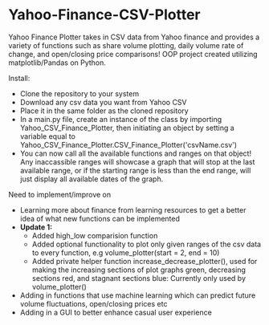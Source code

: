 # Yahoo-Finance-CSV-Plotter
Yahoo Finance Plotter takes in CSV data from Yahoo finance and provides a variety of functions such as share volume plotting, daily volume rate of change, and open/closing price comparisons! OOP project created utilizing matplotlib/Pandas on Python.

Install:
- Clone the repository to your system
- Download any csv data you want from Yahoo CSV
- Place it in the same folder as the cloned repository
- In a main.py file, create an instance of the class by importing Yahoo_CSV_Finance_Plotter, then initiating an object by setting a variable equal to Yahoo_CSV_Finance_Plotter.CSV_Finance_Plotter('csvName.csv')
- You can now call all the available functions and ranges on that object! Any inaccassible ranges will showcase a graph that will stop at the last available range, or if the starting range is less than the end range, will just display all available dates of the graph.

Need to implement/improve on
- Learning more about finance from learning resources to get a better idea of what new functions can be implemented
- **Update 1:**
  - Added high_low comparision function
  - Added optional functionality to plot only given ranges of the csv data to every function, e.g volume_plotter(start = 2, end = 10)
  - Added private helper function increase_decrease_plotter(), used for making the increasing sections of plot graphs green, decreasing sections red, and stagnant sections blue: Currently only used by volume_plotter()
- Adding in functions that use machine learning which can predict future volume fluctuations, open/closing prices etc
- Adding in a GUI to better enhance casual user experience
